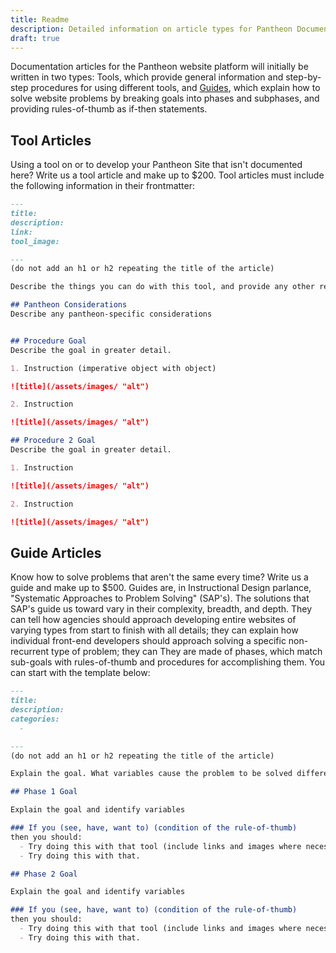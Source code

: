```yaml
---
title: Readme
description: Detailed information on article types for Pantheon Documentation
draft: true
---
```

Documentation articles for the Pantheon website platform will initially be written in two types: Tools, which provide general information and step-by-step procedures for using different tools, and [Guides](/docs/guides), which explain how to solve website problems by breaking goals into phases and subphases, and providing rules-of-thumb as if-then statements.

## Tool Articles

Using a tool on or to develop your Pantheon Site that isn't documented here? Write us a tool article and make up to $200.  Tool articles must include the following information in their frontmatter:

```markdown
---
title:
description:
link:
tool_image:

---
(do not add an h1 or h2 repeating the title of the article)

Describe the things you can do with this tool, and provide any other relevant information about it, including the publisher, support info, and any other significant details.

## Pantheon Considerations
Describe any pantheon-specific considerations


## Procedure Goal
Describe the goal in greater detail.

1. Instruction (imperative object with object)

![title](/assets/images/ "alt")

2. Instruction

![title](/assets/images/ "alt")

## Procedure 2 Goal
Describe the goal in greater detail.

1. Instruction

![title](/assets/images/ "alt")

2. Instruction

![title](/assets/images/ "alt")
```
## Guide Articles

Know how to solve problems that aren't the same every time? Write us a guide and make up to $500. Guides are, in Instructional Design parlance, "Systematic Approaches to Problem Solving" (SAP's). The solutions that SAP's guide us toward vary in their complexity, breadth, and depth. They can tell how agencies should approach developing  entire websites of varying types from start to finish with all details; they can explain how individual front-end developers should approach solving a specific non-recurrent type of problem; they can  They are made of phases, which match sub-goals with rules-of-thumb and procedures for accomplishing them. You can start with the template below:
```markdown
---
title:
description:
categories:
  -

---
(do not add an h1 or h2 repeating the title of the article)

Explain the goal. What variables cause the problem to be solved differently in one case compared to the next case?  

## Phase 1 Goal

Explain the goal and identify variables

### If you (see, have, want to) (condition of the rule-of-thumb)
then you should:
  - Try doing this with that tool (include links and images where necessary)
  - Try doing this with that.

## Phase 2 Goal

Explain the goal and identify variables

### If you (see, have, want to) (condition of the rule-of-thumb)
then you should:
  - Try doing this with that tool (include links and images where necessary)
  - Try doing this with that.
```
